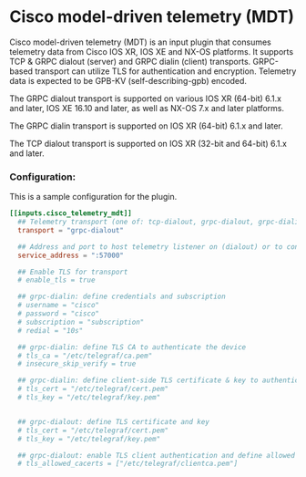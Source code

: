 # Cisco model-driven telemetry (MDT)

Cisco model-driven telemetry (MDT) is an input plugin that consumes
telemetry data from Cisco IOS XR, IOS XE and NX-OS platforms. It supports TCP & GRPC dialout (server) and GRPC dialin (client) transports.
GRPC-based transport can utilize TLS for authentication and encryption.
Telemetry data is expected to be GPB-KV (self-describing-gpb) encoded.

The GRPC dialout transport is supported on various IOS XR (64-bit) 6.1.x and later, IOS XE 16.10 and later, as well as NX-OS 7.x and later platforms.

The GRPC dialin transport is supported on IOS XR (64-bit) 6.1.x and later.

The TCP dialout transport is supported on IOS XR (32-bit and 64-bit) 6.1.x and later.


### Configuration:

This is a sample configuration for the plugin.

```toml
[[inputs.cisco_telemetry_mdt]]
  ## Telemetry transport (one of: tcp-dialout, grpc-dialout, grpc-dialin)
  transport = "grpc-dialout"

  ## Address and port to host telemetry listener on (dialout) or to connect to (dialin)
  service_address = ":57000"

  ## Enable TLS for transport
  # enable_tls = true

  ## grpc-dialin: define credentials and subscription
  # username = "cisco"
  # password = "cisco"
  # subscription = "subscription"
  # redial = "10s"

  ## grpc-dialin: define TLS CA to authenticate the device
  # tls_ca = "/etc/telegraf/ca.pem"
  # insecure_skip_verify = true

  ## grpc-dialin: define client-side TLS certificate & key to authenticate to the device
  # tls_cert = "/etc/telegraf/cert.pem"
  # tls_key = "/etc/telegraf/key.pem"


  ## grpc-dialout: define TLS certificate and key
  # tls_cert = "/etc/telegraf/cert.pem"
  # tls_key = "/etc/telegraf/key.pem"

  ## grpc-dialout: enable TLS client authentication and define allowed CA certificates
  # tls_allowed_cacerts = ["/etc/telegraf/clientca.pem"]
```
